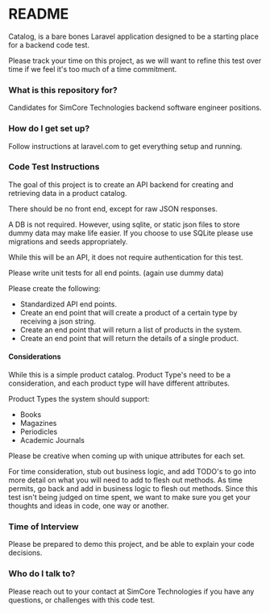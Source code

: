 # README #

Catalog, is a bare bones Laravel application designed to be a starting place for a backend code test.

Please track your time on this project, as we will want to refine this test over time if we feel it's too much of a time commitment.

### What is this repository for? ###

Candidates for SimCore Technologies backend software engineer positions.

### How do I get set up? ###

Follow instructions at laravel.com to get everything setup and running.

### Code Test Instructions ###

The goal of this project is to create an API backend for creating and retrieving data in a product catalog. 

There should be no front end, except for raw JSON responses. 

A DB is not required. However, using sqlite, or static json files to store dummy data may make life easier. 
If you choose to use SQLite please use migrations and seeds appropriately.

While this will be an API, it does not require authentication for this test.

Please write unit tests for all end points. (again use dummy data)

Please create the following:

* Standardized API end points.
* Create an end point that will create a product of a certain type by receiving a json string.
* Create an end point that will return a list of products in the system. 
* Create an end point that will return the details of a single product.

#### Considerations ####

While this is a simple product catalog. Product Type's need to be a consideration, and each product type will have different attributes.

Product Types the system should support:

* Books
* Magazines
* Periodicles
* Academic Journals

Please be creative when coming up with unique attributes for each set.

For time consideration, stub out business logic, and add TODO's to go into more detail on what you will need to add to flesh out methods.
As time permits, go back and add in business logic to flesh out methods. Since this test isn't being judged on time spent, we want to make sure you get your thoughts and ideas in code, one way or another.

### Time of Interview ###

Please be prepared to demo this project, and be able to explain your code decisions.

### Who do I talk to? ###

Please reach out to your contact at SimCore Technologies if you have any questions, or challenges with this code test.